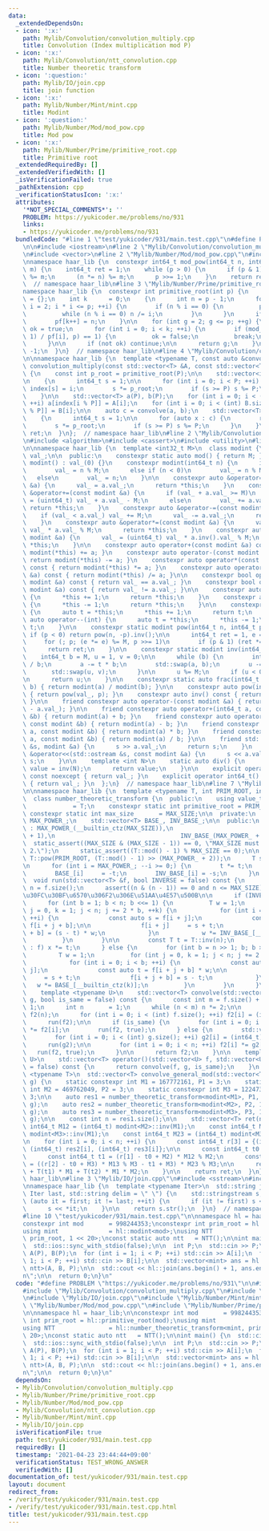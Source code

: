```yaml
---
data:
  _extendedDependsOn:
  - icon: ':x:'
    path: Mylib/Convolution/convolution_multiply.cpp
    title: Convolution (Index multiplication mod P)
  - icon: ':x:'
    path: Mylib/Convolution/ntt_convolution.cpp
    title: Number theoretic transform
  - icon: ':question:'
    path: Mylib/IO/join.cpp
    title: join function
  - icon: ':x:'
    path: Mylib/Number/Mint/mint.cpp
    title: Modint
  - icon: ':question:'
    path: Mylib/Number/Mod/mod_pow.cpp
    title: Mod pow
  - icon: ':x:'
    path: Mylib/Number/Prime/primitive_root.cpp
    title: Primitive root
  _extendedRequiredBy: []
  _extendedVerifiedWith: []
  _isVerificationFailed: true
  _pathExtension: cpp
  _verificationStatusIcon: ':x:'
  attributes:
    '*NOT_SPECIAL_COMMENTS*': ''
    PROBLEM: https://yukicoder.me/problems/no/931
    links:
    - https://yukicoder.me/problems/no/931
  bundledCode: "#line 1 \"test/yukicoder/931/main.test.cpp\"\n#define PROBLEM \"https://yukicoder.me/problems/no/931\"\
    \n\n#include <iostream>\n#line 2 \"Mylib/Convolution/convolution_multiply.cpp\"\
    \n#include <vector>\n#line 2 \"Mylib/Number/Mod/mod_pow.cpp\"\n#include <cstdint>\n\
    \nnamespace haar_lib {\n  constexpr int64_t mod_pow(int64_t n, int64_t p, int64_t\
    \ m) {\n    int64_t ret = 1;\n    while (p > 0) {\n      if (p & 1) (ret *= n)\
    \ %= m;\n      (n *= n) %= m;\n      p >>= 1;\n    }\n    return ret;\n  }\n}\
    \  // namespace haar_lib\n#line 3 \"Mylib/Number/Prime/primitive_root.cpp\"\n\n\
    namespace haar_lib {\n  constexpr int primitive_root(int p) {\n    int pf[30]\
    \ = {};\n    int k      = 0;\n    {\n      int n = p - 1;\n      for (int64_t\
    \ i = 2; i * i <= p; ++i) {\n        if (n % i == 0) {\n          pf[k++] = i;\n\
    \          while (n % i == 0) n /= i;\n        }\n      }\n      if (n != 1)\n\
    \        pf[k++] = n;\n    }\n\n    for (int g = 2; g <= p; ++g) {\n      bool\
    \ ok = true;\n      for (int i = 0; i < k; ++i) {\n        if (mod_pow(g, (p -\
    \ 1) / pf[i], p) == 1) {\n          ok = false;\n          break;\n        }\n\
    \      }\n\n      if (not ok) continue;\n\n      return g;\n    }\n    return\
    \ -1;\n  }\n}  // namespace haar_lib\n#line 4 \"Mylib/Convolution/convolution_multiply.cpp\"\
    \n\nnamespace haar_lib {\n  template <typename T, const auto &convolve>\n  std::vector<T>\
    \ convolution_multiply(const std::vector<T> &A, const std::vector<T> &B, int P)\
    \ {\n    const int p_root = primitive_root(P);\n\n    std::vector<int> index(P);\n\
    \n    {\n      int64_t s = 1;\n\n      for (int i = 0; i < P; ++i) {\n       \
    \ index[s] = i;\n        s *= p_root;\n        if (s >= P) s %= P;\n      }\n\
    \    }\n\n    std::vector<T> a(P), b(P);\n    for (int i = 0; i < (int) A.size();\
    \ ++i) a[index[i % P]] = A[i];\n    for (int i = 0; i < (int) B.size(); ++i) b[index[i\
    \ % P]] = B[i];\n\n    auto c = convolve(a, b);\n    std::vector<T> ret(P);\n\n\
    \    {\n      int64_t s = 1;\n\n      for (auto x : c) {\n        ret[s] += x;\n\
    \        s *= p_root;\n        if (s >= P) s %= P;\n      }\n    }\n\n    return\
    \ ret;\n  }\n};  // namespace haar_lib\n#line 2 \"Mylib/Convolution/ntt_convolution.cpp\"\
    \n#include <algorithm>\n#include <cassert>\n#include <utility>\n#line 4 \"Mylib/Number/Mint/mint.cpp\"\
    \n\nnamespace haar_lib {\n  template <int32_t M>\n  class modint {\n    uint32_t\
    \ val_;\n\n  public:\n    constexpr static auto mod() { return M; }\n\n    constexpr\
    \ modint() : val_(0) {}\n    constexpr modint(int64_t n) {\n      if (n >= M)\n\
    \        val_ = n % M;\n      else if (n < 0)\n        val_ = n % M + M;\n   \
    \   else\n        val_ = n;\n    }\n\n    constexpr auto &operator=(const modint\
    \ &a) {\n      val_ = a.val_;\n      return *this;\n    }\n    constexpr auto\
    \ &operator+=(const modint &a) {\n      if (val_ + a.val_ >= M)\n        val_\
    \ = (uint64_t) val_ + a.val_ - M;\n      else\n        val_ += a.val_;\n     \
    \ return *this;\n    }\n    constexpr auto &operator-=(const modint &a) {\n  \
    \    if (val_ < a.val_) val_ += M;\n      val_ -= a.val_;\n      return *this;\n\
    \    }\n    constexpr auto &operator*=(const modint &a) {\n      val_ = (uint64_t)\
    \ val_ * a.val_ % M;\n      return *this;\n    }\n    constexpr auto &operator/=(const\
    \ modint &a) {\n      val_ = (uint64_t) val_ * a.inv().val_ % M;\n      return\
    \ *this;\n    }\n\n    constexpr auto operator+(const modint &a) const { return\
    \ modint(*this) += a; }\n    constexpr auto operator-(const modint &a) const {\
    \ return modint(*this) -= a; }\n    constexpr auto operator*(const modint &a)\
    \ const { return modint(*this) *= a; }\n    constexpr auto operator/(const modint\
    \ &a) const { return modint(*this) /= a; }\n\n    constexpr bool operator==(const\
    \ modint &a) const { return val_ == a.val_; }\n    constexpr bool operator!=(const\
    \ modint &a) const { return val_ != a.val_; }\n\n    constexpr auto &operator++()\
    \ {\n      *this += 1;\n      return *this;\n    }\n    constexpr auto &operator--()\
    \ {\n      *this -= 1;\n      return *this;\n    }\n\n    constexpr auto operator++(int)\
    \ {\n      auto t = *this;\n      *this += 1;\n      return t;\n    }\n    constexpr\
    \ auto operator--(int) {\n      auto t = *this;\n      *this -= 1;\n      return\
    \ t;\n    }\n\n    constexpr static modint pow(int64_t n, int64_t p) {\n     \
    \ if (p < 0) return pow(n, -p).inv();\n\n      int64_t ret = 1, e = n % M;\n \
    \     for (; p; (e *= e) %= M, p >>= 1)\n        if (p & 1) (ret *= e) %= M;\n\
    \      return ret;\n    }\n\n    constexpr static modint inv(int64_t a) {\n  \
    \    int64_t b = M, u = 1, v = 0;\n\n      while (b) {\n        int64_t t = a\
    \ / b;\n        a -= t * b;\n        std::swap(a, b);\n        u -= t * v;\n \
    \       std::swap(u, v);\n      }\n\n      u %= M;\n      if (u < 0) u += M;\n\
    \n      return u;\n    }\n\n    constexpr static auto frac(int64_t a, int64_t\
    \ b) { return modint(a) / modint(b); }\n\n    constexpr auto pow(int64_t p) const\
    \ { return pow(val_, p); }\n    constexpr auto inv() const { return inv(val_);\
    \ }\n\n    friend constexpr auto operator-(const modint &a) { return modint(M\
    \ - a.val_); }\n\n    friend constexpr auto operator+(int64_t a, const modint\
    \ &b) { return modint(a) + b; }\n    friend constexpr auto operator-(int64_t a,\
    \ const modint &b) { return modint(a) - b; }\n    friend constexpr auto operator*(int64_t\
    \ a, const modint &b) { return modint(a) * b; }\n    friend constexpr auto operator/(int64_t\
    \ a, const modint &b) { return modint(a) / b; }\n\n    friend std::istream &operator>>(std::istream\
    \ &s, modint &a) {\n      s >> a.val_;\n      return s;\n    }\n    friend std::ostream\
    \ &operator<<(std::ostream &s, const modint &a) {\n      s << a.val_;\n      return\
    \ s;\n    }\n\n    template <int N>\n    static auto div() {\n      static auto\
    \ value = inv(N);\n      return value;\n    }\n\n    explicit operator int32_t()\
    \ const noexcept { return val_; }\n    explicit operator int64_t() const noexcept\
    \ { return val_; }\n  };\n}  // namespace haar_lib\n#line 7 \"Mylib/Convolution/ntt_convolution.cpp\"\
    \n\nnamespace haar_lib {\n  template <typename T, int PRIM_ROOT, int MAX_SIZE>\n\
    \  class number_theoretic_transform {\n  public:\n    using value_type       \
    \             = T;\n    constexpr static int primitive_root = PRIM_ROOT;\n   \
    \ constexpr static int max_size       = MAX_SIZE;\n\n  private:\n    const int\
    \ MAX_POWER_;\n    std::vector<T> BASE_, INV_BASE_;\n\n  public:\n    number_theoretic_transform()\
    \ : MAX_POWER_(__builtin_ctz(MAX_SIZE)),\n                                   BASE_(MAX_POWER_\
    \ + 1),\n                                   INV_BASE_(MAX_POWER_ + 1) {\n    \
    \  static_assert((MAX_SIZE & (MAX_SIZE - 1)) == 0, \"MAX_SIZE must be power of\
    \ 2.\");\n      static_assert((T::mod() - 1) % MAX_SIZE == 0);\n\n      T t =\
    \ T::pow(PRIM_ROOT, (T::mod() - 1) >> (MAX_POWER_ + 2));\n      T s = t.inv();\n\
    \n      for (int i = MAX_POWER_; --i >= 0;) {\n        t *= t;\n        s *= s;\n\
    \        BASE_[i]     = -t;\n        INV_BASE_[i] = -s;\n      }\n    }\n\n  \
    \  void run(std::vector<T> &f, bool INVERSE = false) const {\n      const int\
    \ n = f.size();\n      assert((n & (n - 1)) == 0 and n <= MAX_SIZE);  // \u30C7\
    \u30FC\u30BF\u6570\u306F2\u306E\u51AA\u4E57\u500B\n\n      if (INVERSE) {\n  \
    \      for (int b = 1; b < n; b <<= 1) {\n          T w = 1;\n          for (int\
    \ j = 0, k = 1; j < n; j += 2 * b, ++k) {\n            for (int i = 0; i < b;\
    \ ++i) {\n              const auto s = f[i + j];\n              const auto t =\
    \ f[i + j + b];\n\n              f[i + j]     = s + t;\n              f[i + j\
    \ + b] = (s - t) * w;\n            }\n            w *= INV_BASE_[__builtin_ctz(k)];\n\
    \          }\n        }\n\n        const T t = T::inv(n);\n        for (auto &x\
    \ : f) x *= t;\n      } else {\n        for (int b = n >> 1; b; b >>= 1) {\n \
    \         T w = 1;\n          for (int j = 0, k = 1; j < n; j += 2 * b, ++k) {\n\
    \            for (int i = 0; i < b; ++i) {\n              const auto s = f[i +\
    \ j];\n              const auto t = f[i + j + b] * w;\n\n              f[i + j]\
    \     = s + t;\n              f[i + j + b] = s - t;\n            }\n         \
    \   w *= BASE_[__builtin_ctz(k)];\n          }\n        }\n      }\n    }\n\n\
    \    template <typename U>\n    std::vector<T> convolve(std::vector<U> f, std::vector<U>\
    \ g, bool is_same = false) const {\n      const int m = f.size() + g.size() -\
    \ 1;\n      int n       = 1;\n      while (n < m) n *= 2;\n\n      std::vector<T>\
    \ f2(n);\n      for (int i = 0; i < (int) f.size(); ++i) f2[i] = (int64_t) f[i];\n\
    \      run(f2);\n\n      if (is_same) {\n        for (int i = 0; i < n; ++i) f2[i]\
    \ *= f2[i];\n        run(f2, true);\n      } else {\n        std::vector<T> g2(n);\n\
    \        for (int i = 0; i < (int) g.size(); ++i) g2[i] = (int64_t) g[i];\n  \
    \      run(g2);\n\n        for (int i = 0; i < n; ++i) f2[i] *= g2[i];\n     \
    \   run(f2, true);\n      }\n\n      return f2;\n    }\n\n    template <typename\
    \ U>\n    std::vector<T> operator()(std::vector<U> f, std::vector<U> g, bool is_same\
    \ = false) const {\n      return convolve(f, g, is_same);\n    }\n  };\n\n  template\
    \ <typename T>\n  std::vector<T> convolve_general_mod(std::vector<T> f, std::vector<T>\
    \ g) {\n    static constexpr int M1 = 167772161, P1 = 3;\n    static constexpr\
    \ int M2 = 469762049, P2 = 3;\n    static constexpr int M3 = 1224736769, P3 =\
    \ 3;\n\n    auto res1 = number_theoretic_transform<modint<M1>, P1, 1 << 20>().convolve(f,\
    \ g);\n    auto res2 = number_theoretic_transform<modint<M2>, P2, 1 << 20>().convolve(f,\
    \ g);\n    auto res3 = number_theoretic_transform<modint<M3>, P3, 1 << 20>().convolve(f,\
    \ g);\n\n    const int n = res1.size();\n\n    std::vector<T> ret(n);\n\n    const\
    \ int64_t M12 = (int64_t) modint<M2>::inv(M1);\n    const int64_t M13 = (int64_t)\
    \ modint<M3>::inv(M1);\n    const int64_t M23 = (int64_t) modint<M3>::inv(M2);\n\
    \n    for (int i = 0; i < n; ++i) {\n      const int64_t r[3] = {(int64_t) res1[i],\
    \ (int64_t) res2[i], (int64_t) res3[i]};\n\n      const int64_t t0 = r[0] % M1;\n\
    \      const int64_t t1 = (r[1] - t0 + M2) * M12 % M2;\n      const int64_t t2\
    \ = ((r[2] - t0 + M3) * M13 % M3 - t1 + M3) * M23 % M3;\n\n      ret[i] = T(t0)\
    \ + T(t1) * M1 + T(t2) * M1 * M2;\n    }\n\n    return ret;\n  }\n}  // namespace\
    \ haar_lib\n#line 3 \"Mylib/IO/join.cpp\"\n#include <sstream>\n#include <string>\n\
    \nnamespace haar_lib {\n  template <typename Iter>\n  std::string join(Iter first,\
    \ Iter last, std::string delim = \" \") {\n    std::stringstream s;\n\n    for\
    \ (auto it = first; it != last; ++it) {\n      if (it != first) s << delim;\n\
    \      s << *it;\n    }\n\n    return s.str();\n  }\n}  // namespace haar_lib\n\
    #line 10 \"test/yukicoder/931/main.test.cpp\"\n\nnamespace hl = haar_lib;\n\n\
    constexpr int mod       = 998244353;\nconstexpr int prim_root = hl::primitive_root(mod);\n\
    using mint              = hl::modint<mod>;\nusing NTT               = hl::number_theoretic_transform<mint,\
    \ prim_root, 1 << 20>;\nconst static auto ntt   = NTT();\n\nint main() {\n  std::cin.tie(0);\n\
    \  std::ios::sync_with_stdio(false);\n\n  int P;\n  std::cin >> P;\n  std::vector<mint>\
    \ A(P), B(P);\n  for (int i = 1; i < P; ++i) std::cin >> A[i];\n  for (int i =\
    \ 1; i < P; ++i) std::cin >> B[i];\n\n  std::vector<mint> ans = hl::convolution_multiply<mint,\
    \ ntt>(A, B, P);\n\n  std::cout << hl::join(ans.begin() + 1, ans.end()) << \"\\\
    n\";\n\n  return 0;\n}\n"
  code: "#define PROBLEM \"https://yukicoder.me/problems/no/931\"\n\n#include <iostream>\n\
    #include \"Mylib/Convolution/convolution_multiply.cpp\"\n#include \"Mylib/Convolution/ntt_convolution.cpp\"\
    \n#include \"Mylib/IO/join.cpp\"\n#include \"Mylib/Number/Mint/mint.cpp\"\n#include\
    \ \"Mylib/Number/Mod/mod_pow.cpp\"\n#include \"Mylib/Number/Prime/primitive_root.cpp\"\
    \n\nnamespace hl = haar_lib;\n\nconstexpr int mod       = 998244353;\nconstexpr\
    \ int prim_root = hl::primitive_root(mod);\nusing mint              = hl::modint<mod>;\n\
    using NTT               = hl::number_theoretic_transform<mint, prim_root, 1 <<\
    \ 20>;\nconst static auto ntt   = NTT();\n\nint main() {\n  std::cin.tie(0);\n\
    \  std::ios::sync_with_stdio(false);\n\n  int P;\n  std::cin >> P;\n  std::vector<mint>\
    \ A(P), B(P);\n  for (int i = 1; i < P; ++i) std::cin >> A[i];\n  for (int i =\
    \ 1; i < P; ++i) std::cin >> B[i];\n\n  std::vector<mint> ans = hl::convolution_multiply<mint,\
    \ ntt>(A, B, P);\n\n  std::cout << hl::join(ans.begin() + 1, ans.end()) << \"\\\
    n\";\n\n  return 0;\n}\n"
  dependsOn:
  - Mylib/Convolution/convolution_multiply.cpp
  - Mylib/Number/Prime/primitive_root.cpp
  - Mylib/Number/Mod/mod_pow.cpp
  - Mylib/Convolution/ntt_convolution.cpp
  - Mylib/Number/Mint/mint.cpp
  - Mylib/IO/join.cpp
  isVerificationFile: true
  path: test/yukicoder/931/main.test.cpp
  requiredBy: []
  timestamp: '2021-04-23 23:44:44+09:00'
  verificationStatus: TEST_WRONG_ANSWER
  verifiedWith: []
documentation_of: test/yukicoder/931/main.test.cpp
layout: document
redirect_from:
- /verify/test/yukicoder/931/main.test.cpp
- /verify/test/yukicoder/931/main.test.cpp.html
title: test/yukicoder/931/main.test.cpp
---
```

